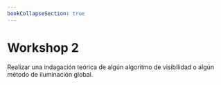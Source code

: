 ```yaml
---
bookCollapseSection: true
---
```


# Workshop 2

Realizar una indagación teórica de algún algoritmo de visibilidad o algún método de iluminación global.
